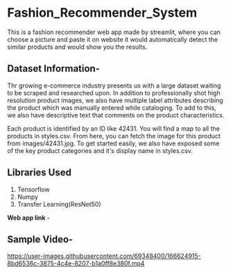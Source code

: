 # Fashion_Recommender_System

This is a fashion recommender web app made by streamlit, where you can choose a picture and paste it on website it would automatically detect the similar products and 
would show you the results.

## Dataset Information-
Thr growing e-commerce industry presents us with a large dataset waiting to be scraped and researched upon. In addition to professionally shot high resolution product images, we also have multiple label attributes describing the product which was manually entered while cataloging. To add to this, we also have descriptive text that comments on the product characteristics.

Each product is identified by an ID like 42431. You will find a map to all the products in styles.csv. From here, you can fetch the image for this product from images/42431.jpg. To get started easily, we also have exposed some of the key product categories and it's display name in styles.csv.


## Libraries Used
1. Tensorflow
2. Numpy
3. Transfer Learning(ResNet50)

**Web app link** - 


## Sample Video-

https://user-images.githubusercontent.com/69348400/166624915-8bd6536c-3875-4c4e-8207-b1a0ff8e380f.mp4

